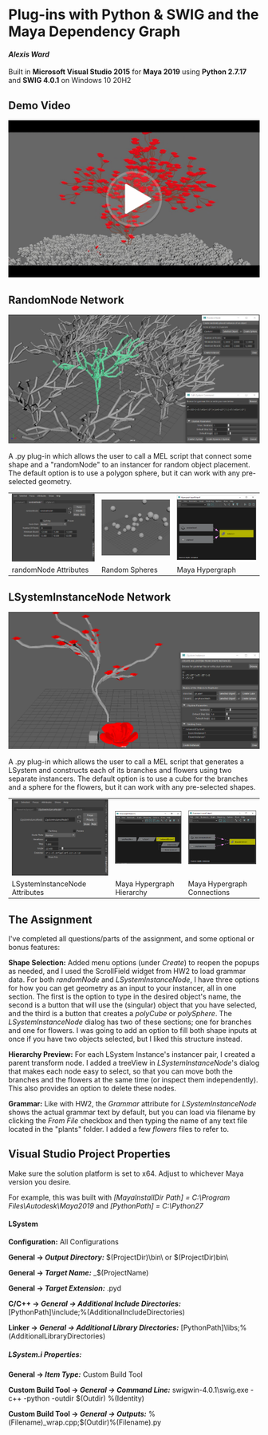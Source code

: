 # Plug-ins with Python & SWIG and the Maya Dependency Graph

#### *Alexis Ward*

Built in **Microsoft Visual Studio 2015** for **Maya 2019** using **Python 2.7.17** and **SWIG 4.0.1** on Windows 10 20H2



## Demo Video

[![](images/videoheader.png)](https://drive.google.com/file/d/1_TypolYxeEIrEo3jBMG0_kUkVvQPrpcr/view?usp=sharing)



## RandomNode Network 

![randomtree.png](images\randomtree.png)

A .py plug-in which allows the user to call a MEL script that connect some shape and a "randomNode" to an instancer for random object placement. The default option is to use a polygon sphere, but it can work with any pre-selected geometry.

<table>
  <tr>
    <td><img src="images\randomspheresAttr.png"></td>
    <td><img src="images\randomspheres.png"></td>
    <td><img src="images\randomspheresHypergraph.png"></td>
  </tr>
  <tr>
    <td>randomNode Attributes</td>
    <td>Random Spheres</td>
    <td>Maya Hypergraph</td>
  </tr>
 </table>



## LSystemInstanceNode Network

![instancedTree](images/instancedTree.png)

A .py plug-in which allows the user to call a MEL script that generates a LSystem and constructs each of its branches and flowers using two separate instancers. The default option is to use a cube for the branches and a sphere for the flowers, but it can work with any pre-selected shapes.

<table>
  <tr>
    <td><img src="images\instAttributes.png"></td>
    <td><img src="images\instHypergraphHierarchy.png"></td>
    <td><img src="images\instHypergraphConnections.png"></td>
  </tr>
  <tr>
    <td>LSystemInstanceNode Attributes</td>
    <td>Maya Hypergraph Hierarchy</td>
    <td>Maya Hypergraph Connections</td>
  </tr>
 </table>



## The Assignment

I've completed all questions/parts of the assignment, and some optional or bonus features:

**Shape Selection:** Added menu options (under *Create*) to reopen the popups as needed, and I used the ScrollField widget from HW2 to load grammar data. For both *randomNode* and *LSystemInstanceNode*, I have three options for how you can get geometry as an input to your instancer, all in one section. The first is the option to type in the desired object's name, the second is a button that will use the (singular) object that you have selected, and the third is a button that creates a *polyCube* or *polySphere*. The *LSystemInstanceNode* dialog has two of these sections; one for branches and one for flowers. I was going to add an option to fill both shape inputs at once if you have two objects selected, but I liked this structure instead.

**Hierarchy Preview:** For each LSystem Instance's instancer pair, I created a parent transform node. I added a treeView in *LSystemInstanceNode*'s dialog that makes each node easy to select, so that you can move both the branches and the flowers at the same time (or inspect them independently). This also provides an option to delete these nodes.

**Grammar:** Like with HW2, the *Grammar* attribute for *LSystemInstanceNode* shows the actual grammar text by default, but you can load via filename by clicking the *From File* checkbox and then typing the name of any text file located in the "plants" folder. I added a few *flowers* files to refer to.



## Visual Studio Project Properties

Make sure the solution platform is set to x64. Adjust to whichever Maya version you desire.

For example, this was built with *[MayaInstallDir Path] = C:\Program Files\Autodesk\Maya2019* and *[PythonPath] = C:\Python27*



#### LSystem

**Configuration:** All Configurations

**General &rarr; *Output Directory:*** $(ProjectDir)\bin\ or $(ProjectDir)bin\

**General &rarr; *Target Name:*** _$(ProjectName)

**General &rarr; *Target Extension:*** .pyd

**C/C++ &rarr; *General &rarr; Additional Include Directories:*** [PythonPath]\include;%(AdditionalIncludeDirectories)

**Linker &rarr; *General &rarr; Additional Library Directories:*** [PythonPath]\libs;%(AdditionalLibraryDirectories)



##### LSystem.i Properties:

**General &rarr; *Item Type:*** Custom Build Tool

**Custom Build Tool &rarr; *General &rarr; Command Line:*** swigwin-4.0.1\swig.exe -c++ -python -outdir $(Outdir) %(Identity)

**Custom Build Tool &rarr; *General &rarr; Outputs:*** %(Filename)_wrap.cpp;$(Outdir)%(Filename).py